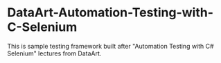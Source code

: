 # DataArt-Automation-Testing-with-C-Selenium 
This is sample testing framework built after "Automation Testing with C# Selenium" lectures from DataArt.
